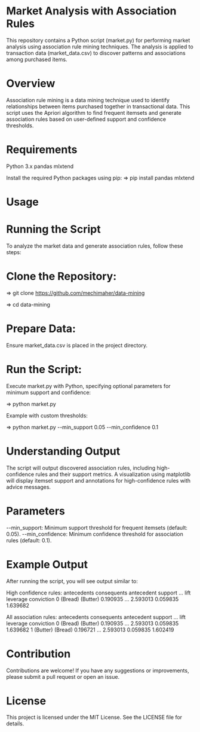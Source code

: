 #                                   Market Analysis with Association Rules

This repository contains a Python script (market.py) for performing market analysis using association rule mining techniques. The analysis is applied to transaction data (market_data.csv) to discover patterns and associations among purchased items.
# Overview
Association rule mining is a data mining technique used to identify relationships between items purchased together in transactional data. This script uses the Apriori algorithm to find frequent itemsets and generate association rules based on user-defined support and confidence thresholds.

# Requirements
 Python 3.x
 pandas
 mlxtend
 
Install the required Python packages using pip:
 => pip install pandas mlxtend
 
# Usage
# Running the Script
To analyze the market data and generate association rules, follow these steps:
# Clone the Repository:
 => git clone https://github.com/mechimaher/data-mining

 => cd data-mining
# Prepare Data:
Ensure market_data.csv is placed in the project directory.
# Run the Script:
Execute market.py with Python, specifying optional parameters for minimum support and confidence:

 => python market.py

Example with custom thresholds:

 => python market.py --min_support 0.05 --min_confidence 0.1

 # Understanding Output
The script will output discovered association rules, including high-confidence rules and their support metrics.
A visualization using matplotlib will display itemset support and annotations for high-confidence rules with advice messages.

# Parameters
--min_support: Minimum support threshold for frequent itemsets (default: 0.05).
--min_confidence: Minimum confidence threshold for association rules (default: 0.1).

# Example Output
After running the script, you will see output similar to:

High confidence rules:
   antecedents consequents  antecedent support  ...      lift  leverage  conviction
0     (Bread)    (Butter)            0.190935  ...  2.593013  0.059835    1.639682

All association rules:
   antecedents consequents  antecedent support  ...      lift  leverage  conviction
0     (Bread)    (Butter)            0.190935  ...  2.593013  0.059835    1.639682
1    (Butter)     (Bread)            0.196721  ...  2.593013  0.059835    1.602419

# Contribution
Contributions are welcome! If you have any suggestions or improvements, please submit a pull request or open an issue.

# License
This project is licensed under the MIT License. See the LICENSE file for details.

